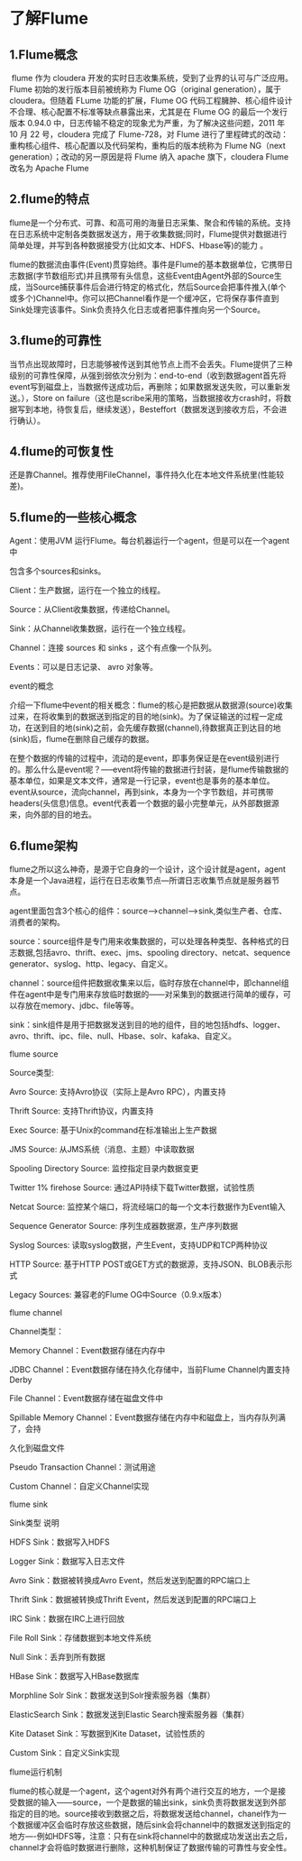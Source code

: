 # 了解Flume

## 1.Flume概念

 flume 作为 cloudera 开发的实时日志收集系统，受到了业界的认可与广泛应用。Flume 初始的发行版本目前被统称为 Flume OG（original generation），属于 cloudera。但随着 FLume 功能的扩展，Flume OG 代码工程臃肿、核心组件设计不合理、核心配置不标准等缺点暴露出来，尤其是在 Flume OG 的最后一个发行版本 0.94.0 中，日志传输不稳定的现象尤为严重，为了解决这些问题，2011 年 10 月 22 号，cloudera 完成了 Flume-728，对 Flume 进行了里程碑式的改动：重构核心组件、核心配置以及代码架构，重构后的版本统称为 Flume NG（next generation）；改动的另一原因是将 Flume 纳入 apache 旗下，cloudera Flume 改名为 Apache Flume 

## 2.flume的特点

flume是一个分布式、可靠、和高可用的海量日志采集、聚合和传输的系统。支持在日志系统中定制各类数据发送方，用于收集数据;同时，Flume提供对数据进行简单处理，并写到各种数据接受方(比如文本、HDFS、Hbase等)的能力 。

flume的数据流由事件(Event)贯穿始终。事件是Flume的基本数据单位，它携带日志数据(字节数组形式)并且携带有头信息，这些Event由Agent外部的Source生成，当Source捕获事件后会进行特定的格式化，然后Source会把事件推入(单个或多个)Channel中。你可以把Channel看作是一个缓冲区，它将保存事件直到Sink处理完该事件。Sink负责持久化日志或者把事件推向另一个Source。

## 3.flume的可靠性 

当节点出现故障时，日志能够被传送到其他节点上而不会丢失。Flume提供了三种级别的可靠性保障，从强到弱依次分别为：end-to-end（收到数据agent首先将event写到磁盘上，当数据传送成功后，再删除；如果数据发送失败，可以重新发送。），Store on failure（这也是scribe采用的策略，当数据接收方crash时，将数据写到本地，待恢复后，继续发送），Besteffort（数据发送到接收方后，不会进行确认）。

## 4.flume的可恢复性 

还是靠Channel。推荐使用FileChannel，事件持久化在本地文件系统里(性能较差)。 

## 5.flume的一些核心概念

Agent：使用JVM 运行Flume。每台机器运行一个agent，但是可以在一个agent中

包含多个sources和sinks。

Client：生产数据，运行在一个独立的线程。

Source：从Client收集数据，传递给Channel。

Sink：从Channel收集数据，运行在一个独立线程。

Channel：连接 sources 和 sinks ，这个有点像一个队列。

Events：可以是日志记录、 avro 对象等。

event的概念

介绍一下flume中event的相关概念：flume的核心是把数据从数据源(source)收集过来，在将收集到的数据送到指定的目的地(sink)。为了保证输送的过程一定成功，在送到目的地(sink)之前，会先缓存数据(channel),待数据真正到达目的地(sink)后，flume在删除自己缓存的数据。

在整个数据的传输的过程中，流动的是event，即事务保证是在event级别进行的。那么什么是event呢？—–event将传输的数据进行封装，是flume传输数据的基本单位，如果是文本文件，通常是一行记录，event也是事务的基本单位。event从source，流向channel，再到sink，本身为一个字节数组，并可携带headers(头信息)信息。event代表着一个数据的最小完整单元，从外部数据源来，向外部的目的地去。 

## 6.flume架构 

flume之所以这么神奇，是源于它自身的一个设计，这个设计就是agent，agent本身是一个Java进程，运行在日志收集节点—所谓日志收集节点就是服务器节点。

agent里面包含3个核心的组件：source—->channel—–>sink,类似生产者、仓库、消费者的架构。

source：source组件是专门用来收集数据的，可以处理各种类型、各种格式的日志数据,包括avro、thrift、exec、jms、spooling directory、netcat、sequence generator、syslog、http、legacy、自定义。

channel：source组件把数据收集来以后，临时存放在channel中，即channel组件在agent中是专门用来存放临时数据的——对采集到的数据进行简单的缓存，可以存放在memory、jdbc、file等等。

sink：sink组件是用于把数据发送到目的地的组件，目的地包括hdfs、logger、avro、thrift、ipc、file、null、Hbase、solr、kafaka、自定义。

flume source

Source类型:

Avro Source: 支持Avro协议（实际上是Avro RPC），内置支持

Thrift Source: 支持Thrift协议，内置支持

Exec Source: 基于Unix的command在标准输出上生产数据

JMS Source: 从JMS系统（消息、主题）中读取数据

Spooling Directory Source: 监控指定目录内数据变更

Twitter 1% firehose Source: 通过API持续下载Twitter数据，试验性质

Netcat Source: 监控某个端口，将流经端口的每一个文本行数据作为Event输入

Sequence Generator Source: 序列生成器数据源，生产序列数据

Syslog Sources: 读取syslog数据，产生Event，支持UDP和TCP两种协议

HTTP Source: 基于HTTP POST或GET方式的数据源，支持JSON、BLOB表示形式

Legacy Sources: 兼容老的Flume OG中Source（0.9.x版本）

flume channel

Channel类型：

Memory Channel：Event数据存储在内存中

JDBC Channel：Event数据存储在持久化存储中，当前Flume Channel内置支持Derby

File Channel：Event数据存储在磁盘文件中

Spillable Memory Channel：Event数据存储在内存中和磁盘上，当内存队列满了，会持

久化到磁盘文件

Pseudo Transaction Channel：测试用途

Custom Channel：自定义Channel实现

flume sink

Sink类型 说明

HDFS Sink：数据写入HDFS

Logger Sink：数据写入日志文件

Avro Sink：数据被转换成Avro Event，然后发送到配置的RPC端口上

Thrift Sink：数据被转换成Thrift Event，然后发送到配置的RPC端口上

IRC Sink：数据在IRC上进行回放

File Roll Sink：存储数据到本地文件系统

Null Sink：丢弃到所有数据

HBase Sink：数据写入HBase数据库

Morphline Solr Sink：数据发送到Solr搜索服务器（集群）

ElasticSearch Sink：数据发送到Elastic Search搜索服务器（集群）

Kite Dataset Sink：写数据到Kite Dataset，试验性质的

Custom Sink：自定义Sink实现

flume运行机制

flume的核心就是一个agent，这个agent对外有两个进行交互的地方，一个是接受数据的输入——source，一个是数据的输出sink，sink负责将数据发送到外部指定的目的地。source接收到数据之后，将数据发送给channel，chanel作为一个数据缓冲区会临时存放这些数据，随后sink会将channel中的数据发送到指定的地方—-例如HDFS等，注意：只有在sink将channel中的数据成功发送出去之后，channel才会将临时数据进行删除，这种机制保证了数据传输的可靠性与安全性。

